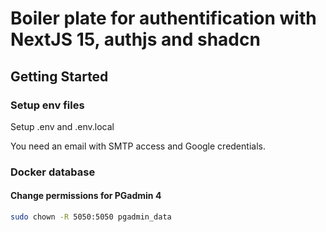 # Boiler plate for authentification with NextJS 15, authjs and shadcn

## Getting Started

### Setup env files

Setup .env and .env.local

You need an email with SMTP access and Google credentials.

### Docker database

#### Change permissions for PGadmin 4

```bash
sudo chown -R 5050:5050 pgadmin_data
```
